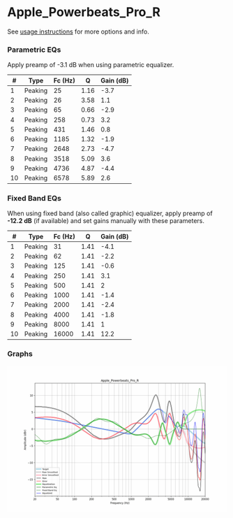 # Apple_Powerbeats_Pro_R
See [usage instructions](https://github.com/jaakkopasanen/AutoEq#usage) for more options and info.

### Parametric EQs
Apply preamp of -3.1 dB when using parametric equalizer.

|   # | Type    |   Fc (Hz) |    Q |   Gain (dB) |
|-----|---------|-----------|------|-------------|
|   1 | Peaking |        25 | 1.16 |        -3.7 |
|   2 | Peaking |        26 | 3.58 |         1.1 |
|   3 | Peaking |        65 | 0.66 |        -2.9 |
|   4 | Peaking |       258 | 0.73 |         3.2 |
|   5 | Peaking |       431 | 1.46 |         0.8 |
|   6 | Peaking |      1185 | 1.32 |        -1.9 |
|   7 | Peaking |      2648 | 2.73 |        -4.7 |
|   8 | Peaking |      3518 | 5.09 |         3.6 |
|   9 | Peaking |      4736 | 4.87 |        -4.4 |
|  10 | Peaking |      6578 | 5.89 |         2.6 |

### Fixed Band EQs
When using fixed band (also called graphic) equalizer, apply preamp of **-12.2 dB** (if available) and set gains manually with these parameters.

|   # | Type    |   Fc (Hz) |    Q |   Gain (dB) |
|-----|---------|-----------|------|-------------|
|   1 | Peaking |        31 | 1.41 |        -4.1 |
|   2 | Peaking |        62 | 1.41 |        -2.2 |
|   3 | Peaking |       125 | 1.41 |        -0.6 |
|   4 | Peaking |       250 | 1.41 |         3.1 |
|   5 | Peaking |       500 | 1.41 |         2   |
|   6 | Peaking |      1000 | 1.41 |        -1.4 |
|   7 | Peaking |      2000 | 1.41 |        -2.4 |
|   8 | Peaking |      4000 | 1.41 |        -1.8 |
|   9 | Peaking |      8000 | 1.41 |         1   |
|  10 | Peaking |     16000 | 1.41 |        12.2 |

### Graphs
![](./Apple_Powerbeats_Pro_R.png)
